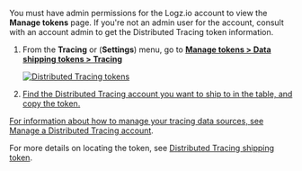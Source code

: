 You must have admin permissions for the Logz.io account to view the **Manage tokens** page. If you're not an admin user for the account, consult with an account admin to get the Distributed Tracing token information. 

   1. From the **Tracing** or  <i class="li li-gear"></i> (**Settings**) menu, go to <a href="https://app.logz.io/#/dashboard/settings/manage-tokens/data-shipping?product=tracing" target ="_blank"> **Manage tokens > Data shipping tokens > Tracing**

      ![Distributed Tracing tokens](https://dytvr9ot2sszz.cloudfront.net/logz-docs/distributed-tracing/tracing-token_sept2021.png)

   1. Find the Distributed Tracing account you want to ship to in the table, and copy the token. 

   For information about how to manage your tracing data sources, see [Manage a Distributed Tracing account](https://docs.logz.io/user-guide/accounts/manage-the-distributed-tracing-account/).  

   For more details on locating the token, see [Distributed Tracing shipping token](https://docs.logz.io/user-guide/accounts/finding-your-tracing-account-token/).